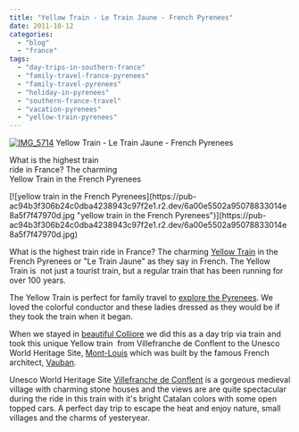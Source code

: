 ```yaml
---
title: "Yellow Train - Le Train Jaune - French Pyrenees"
date: 2011-10-12
categories: 
  - "blog"
  - "france"
tags: 
  - "day-trips-in-southern-france"
  - "family-travel-france-pyrenees"
  - "family-travel-pyrenees"
  - "holiday-in-pyrenees"
  - "southern-france-travel"
  - "vacation-pyrenees"
  - "yellow-train-pyrenees"
---
```


[![IMG_5714](https://pub-ac94b3f306b24c0dba4238943c97f2e1.r2.dev/6a00e5502a950788330153906c4621970b.jpg "IMG_5714")](https://pub-ac94b3f306b24c0dba4238943c97f2e1.r2.dev/6a00e5502a950788330153906c4621970b.jpg) Yellow Train - Le Train Jaune - French Pyrenees

What is the highest train  
ride in France? The charming  
Yellow Train in the French Pyrenees  

<!--more--> [![yellow train in the French Pyrenees](https://pub-ac94b3f306b24c0dba4238943c97f2e1.r2.dev/6a00e5502a95078833014e8a5f7f47970d.jpg "yellow train in the French Pyrenees")](https://pub-ac94b3f306b24c0dba4238943c97f2e1.r2.dev/6a00e5502a95078833014e8a5f7f47970d.jpg)

What is the highest train ride in France? The charming [Yellow Train](http://www.countrycousins.co.uk/yelltren.htm "yellow train") in the French Pyrenees or "Le Train Jaune" as they say in French. The Yellow Train is  not just a tourist train, but a regular train that has been running for over 100 years.  
  
The Yellow Train is perfect for family travel to [explore the Pyrenees](http://soultravelers3new.local/2011/04/family-travel-france-pyrenees-photo-highest-train-ride.html "explore the pyrenees"). We loved the colorful conductor and these ladies dressed as they would be if they took the train when it began.  
  
When we stayed in [beautiful Colliore](http://soultravelers3new.local/2010/07/colliore-france-on-bastille-day-family-travel-pyrennees-catalonia-beautiful-village-on-the-med-sea.html "beautiful  Colliore") we did this as a day trip via train and  took this unique Yellow train  from Villefranche de Conflent to the Unesco World Heritage Site, [Mont-Louis](http://en.wikipedia.org/wiki/Mont-Louis "Mont-Louis") which was built by the famous French architect, [Vauban](http://en.wikipedia.org/wiki/Vauban "Vauban").  
  
Unesco World Heritage Site [Villefranche de Conflent](http://www.villefranchedeconflent.com/index.php?lang=en "villefrache de confllent") is a gorgeous medieval village with charming stone houses and the views are are quite spectacular during the ride in this train with it's bright Catalan colors with some open topped cars. A perfect day trip to escape the heat and enjoy nature, small villages and the charms of yesteryear.
